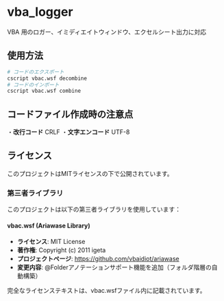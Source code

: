 # vba_logger
VBA 用のロガー、イミディエイトウィンドウ、エクセルシート出力に対応

## 使用方法

```bash
# コードのエクスポート
cscript vbac.wsf decombine
# コードのインポート
cscript vbac.wsf combine
```

## コードファイル作成時の注意点
・**改行コード**
CRLF
・**文字エンコード**
UTF-8

## ライセンス

このプロジェクトはMITライセンスの下で公開されています。

### 第三者ライブラリ

このプロジェクトは以下の第三者ライブラリを使用しています：

#### vbac.wsf (Ariawase Library)
- **ライセンス**: MIT License
- **著作権**: Copyright (c) 2011 igeta
- **プロジェクトページ**: https://github.com/vbaidiot/ariawase
- **変更内容**: @Folderアノテーションサポート機能を追加（フォルダ階層の自動構築）

完全なライセンステキストは、vbac.wsfファイル内に記載されています。
